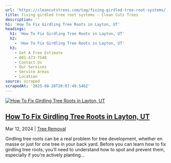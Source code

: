 ```yaml
---
url: 'https://cleancutstrees.com/tag/fixing-girdled-tree-root-systems/'
title: fixing girdled tree root systems – Clean Cuts Trees
description: ''
h1: 'How To Fix Girdling Tree Roots in Layton, UT'
headings:
  h1: 'How To Fix Girdling Tree Roots in Layton, UT'
  h2:
    - 'How To Fix Girdling Tree Roots in Layton, UT'
  h3:
    - Get A Free Estimate
    - 801-473-7548
    - Contact Us
    - Our Services
    - Service Areas
    - Location
source: scraped
scrapedAt: '2025-08-28T20:07:49.546Z'
---
```

[![How To Fix Girdling Tree Roots in Layton, UT](./assets/fd1d2d98567a999e5e0b447989ed1d31eac86e7a.jpg)](https://cleancutstrees.com/2024/03/12/how-to-fix-girdling-tree-roots/)

## [How To Fix Girdling Tree Roots in Layton, UT](https://cleancutstrees.com/2024/03/12/how-to-fix-girdling-tree-roots/)

Mar 12, 2024 | [Tree Removal](https://cleancutstrees.com/category/tree-removal/)

Girdling tree roots can be a real problem for tree development, whether en masse or just for one tree in your back yard. Before you can learn how to fix girdling tree roots, you’ll need to understand how to spot and prevent them, especially if you’re actively planting...
